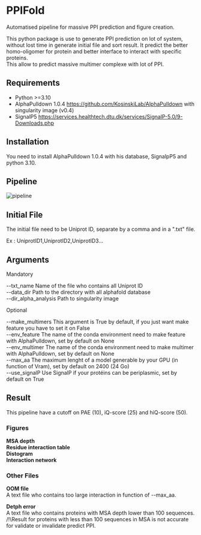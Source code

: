 # PPIFold
Automatised pipeline for massive PPI prediction and figure creation.

This python package is use to generate PPI prediction on lot of system, without lost time in generate initial file and sort result.
It predict the better homo-oligomer for protein and better interface to interact with specific proteins.<br>
This allow to predict massive multimer complexe with lot of PPI.

## Requirements

- Python >=3.10
- AlphaPulldown 1.0.4 https://github.com/KosinskiLab/AlphaPulldown with singularity image (v0.4)
- SignalP5 https://services.healthtech.dtu.dk/services/SignalP-5.0/9-Downloads.php

## Installation

You need to install AlphaPulldown 1.0.4 with his database, SignalpP5 and python 3.10.

## Pipeline

![pipeline](https://github.com/user-attachments/assets/21dc8eab-5322-4f00-942f-bdac4d723b72)


## Initial File

The initial file need to be Uniprot ID, separate by a comma and in a ".txt" file.

Ex : UniprotID1,UniprotID2,UniprotID3...

## Arguments

Mandatory

 --txt_name Name of the file who contains all Uniprot ID <br>
 --data_dir Path to the directory with all alphafold database <br>
 --dir_alpha_analysis Path to singularity image <br>

Optional

--make_multimers This argument is True by default, if you just want make feature you have to set it on False <br>
--env_feature The name of the conda environment need to make feature with AlphaPulldown, set by default on None <br>
--env_multimer The name of the conda environment need to make multimer with AlphaPulldown, set by default on None <br>
--max_aa The maximum lenght of a model generable by your GPU (in function of Vram), set by default on 2400 (24 Go) <br>
--use_signalP Use SignalP if your protéins can be periplasmic, set by default on True <br>

## Result

This pipeline have a cutoff on PAE (10), iQ-score (25) and hiQ-score (50).


### Figures
**MSA depth<br>**
**Residue interaction table<br>**
**Distogram<br>**
**Interaction network<br>**

### Other Files
**OOM file<br>**
A text file who contains too large interaction in function of --max_aa.<br>

**Detph error<br>**
A text file who contains proteins with MSA depth lower than 100 sequences.<br>
/!\Result for proteins with less than 100 sequences in MSA is not accurate for validate or invalidate predict PPI.<br>
